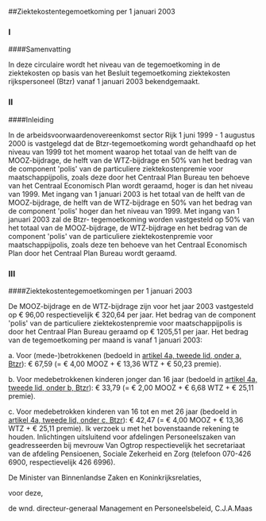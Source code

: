 <meta http-equiv='Content-Type' content='text/html; charset=utf-8' />

##Ziektekostentegemoetkoming per 1 januari 2003

### I  

####Samenvatting

In deze circulaire wordt het niveau van de tegemoetkoming in de ziektekosten op basis van het Besluit tegemoetkoming ziektekosten rijkspersoneel (Btzr) vanaf 1 januari 2003 bekendgemaakt.    
### II  

####Inleiding

In de arbeidsvoorwaardenovereenkomst sector Rijk 1 juni 1999 - 1 augustus 2000 is vastgelegd dat de Btzr-tegemoetkoming wordt gehandhaafd op het niveau van 1999 tot het moment waarop het totaal van de helft van de MOOZ-bijdrage, de helft van de WTZ-bijdrage en 50% van het bedrag van de component 'polis' van de particuliere ziektekostenpremie voor maatschappijpolis, zoals deze door het Centraal Plan Bureau ten behoeve van het Centraal Economisch Plan wordt geraamd, hoger is dan het niveau van 1999. Met ingang van 1 januari 2003 is het totaal van de helft van de MOOZ-bijdrage, de helft van de WTZ-bijdrage en 50% van het bedrag van de component 'polis' hoger dan het niveau van 1999. Met ingang van 1 januari 2003 zal de Btzr- tegemoetkoming worden vastgesteld op 50% van het totaal van de MOOZ-bijdrage, de WTZ-bijdrage en het bedrag van de component 'polis' van de particuliere ziektekostenpremie voor maatschappijpolis, zoals deze ten behoeve van het Centraal Economisch Plan door het Centraal Plan Bureau wordt geraamd.    
### III  

####Ziektekostentegemoetkomingen per 1 januari 2003

De MOOZ-bijdrage en de WTZ-bijdrage zijn voor het jaar 2003 vastgesteld op € 96,00 respectievelijk € 320,64 per jaar. Het bedrag van de component 'polis' van de particuliere ziektekostenpremie voor maatschappijpolis is door het Centraal Plan Bureau geraamd op € 1205,51 per jaar. Het bedrag van de tegemoetkoming per maand is vanaf 1 januari 2003: 

a. Voor (mede-)betrokkenen (bedoeld in [artikel 4a, tweede lid, onder a, Btzr](../../../../../../../AMvB/besluit/tegemoetkoming/ziektekosten/rijkspersoneel/BWBR0006855/README.md)): € 67,59 (= € 4,00 MOOZ + € 13,36 WTZ + € 50,23 premie).  

b. Voor medebetrokkenen kinderen jonger dan 16 jaar (bedoeld in [artikel 4a, tweede lid, onder b, Btzr](../../../../../../../AMvB/besluit/tegemoetkoming/ziektekosten/rijkspersoneel/BWBR0006855/README.md)): € 33,79 (= € 2,00 MOOZ + € 6,68 WTZ + € 25,11 premie).  

c. Voor medebetrokken kinderen van 16 tot en met 26 jaar (bedoeld in [artikel 4a, tweede lid, onder c, Btzr](../../../../../../../AMvB/besluit/tegemoetkoming/ziektekosten/rijkspersoneel/BWBR0006855/README.md)): € 42,47 (= € 4,00 MOOZ + € 13,36 WTZ + € 25,11 premie).        Ik verzoek u met het bovenstaande rekening te houden. Inlichtingen uitsluitend voor afdelingen Personeelszaken van geadresseerden bij mevrouw Van Ogtrop respectievelijk het secretariaat van de afdeling Pensioenen, Sociale Zekerheid en Zorg (telefoon 070-426 6900, respectievelijk 426 6996).   

De 
Minister van Binnenlandse Zaken en Koninkrijksrelaties, 

voor deze,  

de 
wnd. directeur-generaal Management en Personeelsbeleid, 
C.J.A.Maas    
